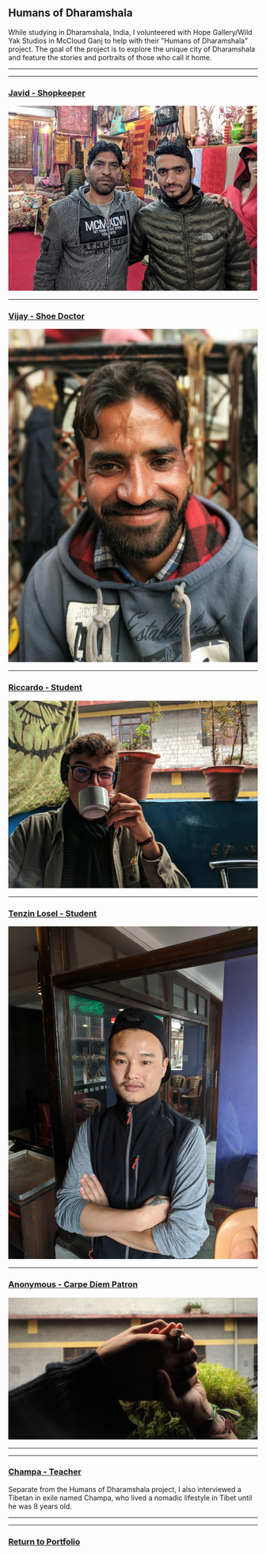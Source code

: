 ## Humans of Dharamshala
While studying in Dharamshala, India, I volunteered with Hope Gallery/Wild Yak Studios in McCloud Ganj to help with their "Humans of Dharamshala" project. The goal of the project is to explore the unique city of Dharamshala and feature the stories and portraits of those who call it home. 

---
---

### [Javid - Shopkeeper](/javid.md)
![Javid](images/javid.jpg)

---

### [Vijay - Shoe Doctor](/vijay.md)
![Vijay](images/vijay1.jpg)

---

### [Riccardo - Student](/riccardo.md)
![Riccardo](images/riccardo.jpeg)

---

### [Tenzin Losel - Student](/tenzin_losel.md)
![Tenzin Losel](images/tenzin-losel.jpg)

---

### [Anonymous - Carpe Diem Patron](/carpe_diem.md)
![anonymous](images/carpe-diem.jpeg)

---
---

### [Champa - Teacher](/champa.md)
Separate from the Humans of Dharamshala project, I also interviewed a Tibetan in exile named Champa, who lived a nomadic lifestyle in Tibet until he was 8 years old.

---
---
### [Return to Portfolio](/index.md)
